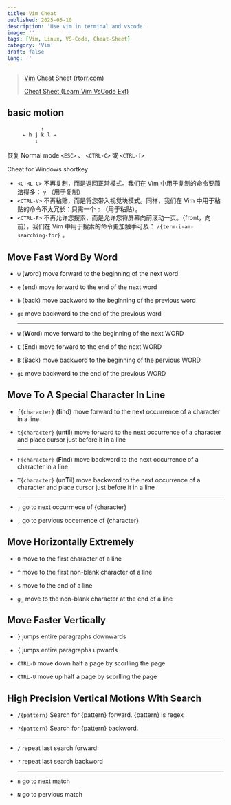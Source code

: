 ```yaml
---
title: Vim Cheat
published: 2025-05-10
description: 'Use vim in terminal and vscode'
image: ''
tags: [Vim, Linux, VS-Code, Cheat-Sheet]
category: 'Vim'
draft: false 
lang: ''
---
```


> [Vim Cheat Sheet (rtorr.com)](https://vim.rtorr.com/lang/zh_cn)
>
> [Cheat Sheet (Learn Vim VsCode Ext)](https://www.barbarianmeetscoding.com/boost-your-coding-fu-with-vscode-and-vim/cheatsheet)

## basic motion

```c
           ↑
     ← h j k l →
         ↓
```

恢复 Normal mode  `<ESC>` 、 `<CTRL-C>` 或 `<CTRL-[>`

Cheat for Windows shortkey

- `<CTRL-C>` 不再复制，而是返回正常模式。我们在 Vim 中用于复制的命令要简洁得多： `y` （用于复制）
- `<CTRL-V>` 不再粘贴，而是将您带入视觉块模式。同样，我们在 Vim 中用于粘贴的命令不太冗长：只需一个 `p` （用于粘贴）。
- `<CTRL-F>` 不再允许您搜索，而是允许您将屏幕向前滚动一页。（front，向前），我们在 Vim 中用于搜索的命令更加触手可及： `/{term-i-am-searching-for}` 。

## Move Fast Word By Word

- `w`      (**w**ord) move forward to the beginning of the next word

- `e`      (**e**nd) move forward to the end of the next word

- `b`      (**b**ack) move backword to the beginning of the previous word

- `ge`     move backword to the end of the previous word

  ---

- `W`      (**W**ord) move forward to the beginning of the next WORD

- `E`      (**E**nd) move forward to the end of the next WORD

- `B`      (**B**ack) move backword to the beginning of the pervious WORD

- `gE`     move backword to the end of the previous WORD

## Move To A Special Character In Line

- `f{character}`  (**f**ind) move forward to the next occurrence of a character in a line

- `t{character}` (un**t**il) move forward to the next occurrence of a character and place cursor just before it in a line

  ---

- `F{character}` (**F**ind) move backword to the next occurrence of a character in a line

- `T{character}` (un**T**il) move backword to the next occurrence of a character and place cursor just before it in a line

  ---

- `;` go to next occurrnece of {character}

- `,` go to pervious occerrence of {character}

## Move Horizontally Extremely

- `0` move to the first character of a line

- `^` move to the first non-blank character of a line

- `$` move to the end of a line

- `g_` move to the non-blank character at the end of a line

## Move Faster Vertically

- `}` jumps entire paragraphs downwards

- `{` jumps entire paragraphs upwards

- `CTRL-D` move **d**own half a page by scorlling the page

- `CTRL-U` move **u**p half a page by scorlling the page

## High Precision Vertical Motions With Search

- `/{pattern}` Search for {pattern} forward. {pattern} is regex

- `?{pattern}` Search for {pattern} backword.

  ---

- `/` repeat last search forward

- `?` repeat last search backword

  ---

- `n` go to next match

- `N` go to pervious match
